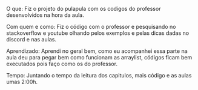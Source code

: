 O que: Fiz o projeto do pulapula com os codigos do professor desenvolvidos na hora da aula.

Com quem e como: Fiz o código com o professor e pesquisando no stackoverflow e youtube olhando pelos exemplos e pelas dicas dadas no discord e nas aulas.

Aprendizado: Aprendi no geral bem, como eu acompanhei essa parte na aula deu para pegar bem como funcionam as arraylist, códigos ficam bem executados pois faço como os do professor.

Tempo: Juntando o tempo da leitura dos capitulos, mais código e as aulas umas 2:00h.